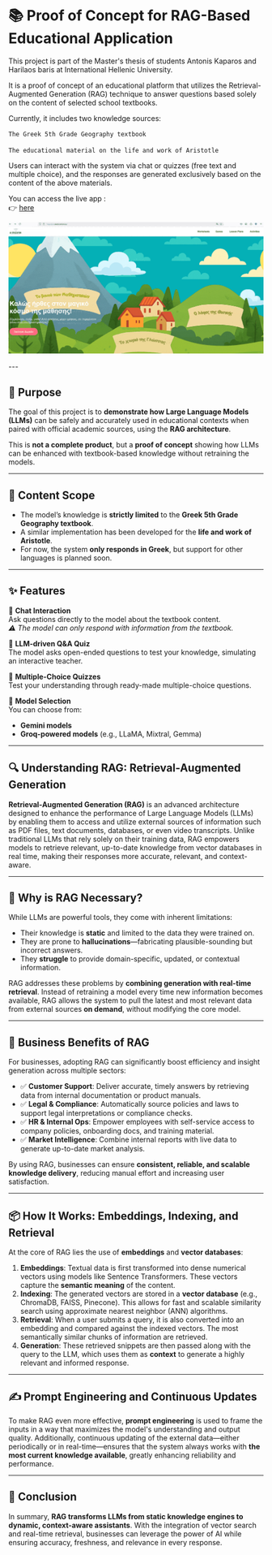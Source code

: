 # 📚 Proof of Concept for RAG-Based Educational Application 

This project is part of the Master's thesis of students Antonis Kaparos and Harilaos baris at International Hellenic University.

It is a proof of concept of an educational platform that utilizes the Retrieval-Augmented Generation (RAG) technique to answer questions based solely on the content of selected school textbooks.

Currently, it includes two knowledge sources:

    The Greek 5th Grade Geography textbook

    The educational material on the life and work of Aristotle

Users can interact with the system via chat or quizzes (free text and multiple choice), and the responses are generated exclusively based on the content of the above materials.

You can access the live app :  
👉 [here](https://ab.aieducation.icu)

<p align="center">
  <img src="assets/ai_education.gif" width="800"/>
</p>
---

## 🎯 Purpose

The goal of this project is to **demonstrate how Large Language Models (LLMs)** can be safely and accurately used in educational contexts when paired with official academic sources, using the **RAG architecture**.

This is **not a complete product**, but a **proof of concept** showing how LLMs can be enhanced with textbook-based knowledge without retraining the models.

---

## 📘 Content Scope

- The model’s knowledge is **strictly limited** to the **Greek 5th Grade Geography textbook**.
- A similar implementation has been developed for the **life and work of Aristotle**.
- For now, the system **only responds in Greek**, but support for other languages is planned soon.

---

## ✨ Features

🔹 **Chat Interaction**  
Ask questions directly to the model about the textbook content.  
*⚠️ The model can only respond with information from the textbook.*

🔹 **LLM-driven Q&A Quiz**  
The model asks open-ended questions to test your knowledge, simulating an interactive teacher.

🔹 **Multiple-Choice Quizzes**  
Test your understanding through ready-made multiple-choice questions.

🔹 **Model Selection**  
You can choose from:
- **Gemini models**
- **Groq-powered models** (e.g., LLaMA, Mixtral, Gemma)

---



## 🔍 Understanding RAG: Retrieval-Augmented Generation

**Retrieval-Augmented Generation (RAG)** is an advanced architecture designed to enhance the performance of Large Language Models (LLMs) by enabling them to access and utilize external sources of information such as PDF files, text documents, databases, or even video transcripts. Unlike traditional LLMs that rely solely on their training data, RAG empowers models to retrieve relevant, up-to-date knowledge from vector databases in real time, making their responses more accurate, relevant, and context-aware.

---

## 🧠 Why is RAG Necessary?

While LLMs are powerful tools, they come with inherent limitations:

- Their knowledge is **static** and limited to the data they were trained on.
- They are prone to **hallucinations**—fabricating plausible-sounding but incorrect answers.
- They **struggle** to provide domain-specific, updated, or contextual information.

RAG addresses these problems by **combining generation with real-time retrieval**. Instead of retraining a model every time new information becomes available, RAG allows the system to pull the latest and most relevant data from external sources **on demand**, without modifying the core model.

---

## 💼 Business Benefits of RAG

For businesses, adopting RAG can significantly boost efficiency and insight generation across multiple sectors:

- ✅ **Customer Support**: Deliver accurate, timely answers by retrieving data from internal documentation or product manuals.
- ✅ **Legal & Compliance**: Automatically source policies and laws to support legal interpretations or compliance checks.
- ✅ **HR & Internal Ops**: Empower employees with self-service access to company policies, onboarding docs, and training material.
- ✅ **Market Intelligence**: Combine internal reports with live data to generate up-to-date market analysis.

By using RAG, businesses can ensure **consistent, reliable, and scalable knowledge delivery**, reducing manual effort and increasing user satisfaction.

---

## 📦 How It Works: Embeddings, Indexing, and Retrieval

At the core of RAG lies the use of **embeddings** and **vector databases**:

1. **Embeddings**: Textual data is first transformed into dense numerical vectors using models like Sentence Transformers. These vectors capture the **semantic meaning** of the content.
2. **Indexing**: The generated vectors are stored in a **vector database** (e.g., ChromaDB, FAISS, Pinecone). This allows for fast and scalable similarity search using approximate nearest neighbor (ANN) algorithms.
3. **Retrieval**: When a user submits a query, it is also converted into an embedding and compared against the indexed vectors. The most semantically similar chunks of information are retrieved.
4. **Generation**: These retrieved snippets are then passed along with the query to the LLM, which uses them as **context** to generate a highly relevant and informed response.

---

## ✍️ Prompt Engineering and Continuous Updates

To make RAG even more effective, **prompt engineering** is used to frame the inputs in a way that maximizes the model's understanding and output quality. Additionally, continuous updating of the external data—either periodically or in real-time—ensures that the system always works with **the most current knowledge available**, greatly enhancing reliability and performance.

---

## 🧩 Conclusion

In summary, **RAG transforms LLMs from static knowledge engines to dynamic, context-aware assistants**. With the integration of vector search and real-time retrieval, businesses can leverage the power of AI while ensuring accuracy, freshness, and relevance in every response.


